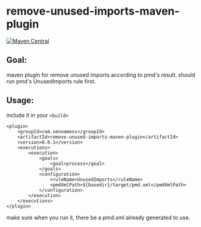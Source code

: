 # remove-unused-imports-maven-plugin

[![Maven Central](https://maven-badges.herokuapp.com/maven-central/com.xenoamess/jcpp-maven-plugin/badge.svg)](https://maven-badges.herokuapp.com/maven-central/com.xenoamess/jcpp-maven-plugin)


## Goal:
maven plugin for remove unused imports according to pmd's result.
should run pmd's UnusedImports rule first.

## Usage:

include it in your `<build>`

```pom
<plugin>
    <groupId>com.xenoamess</groupId>
    <artifactId>remove-unused-imports-maven-plugin</artifactId>
    <version>0.0.1</version>
    <executions>
        <execution>
            <goals>
                <goal>process</goal>
            </goals>
            <configuration>
                <ruleName>UnusedImports</ruleName>
                <pmdXmlPath>${basedir}/target/pmd.xml</pmdXmlPath>
            </configuration>
        </execution>
    </executions>
</plugin>
```
make sure when you run it, there be a pmd.xml already generated to use.
